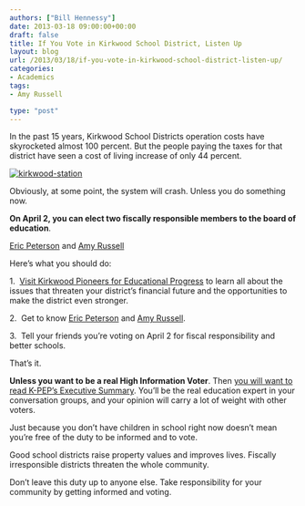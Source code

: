 ```yaml
---
authors: ["Bill Hennessy"]
date: 2013-03-18 09:00:00+00:00
draft: false
title: If You Vote in Kirkwood School District, Listen Up
layout: blog
url: /2013/03/18/if-you-vote-in-kirkwood-school-district-listen-up/
categories:
- Academics
tags:
- Amy Russell

type: "post"
---
```


In the past 15 years, Kirkwood School Districts operation costs have skyrocketed almost 100 percent. But the people paying the taxes for that district have seen a cost of living increase of only 44 percent.

[![kirkwood-station](https://hennessysview.com/wp-content/uploads/2013/03/kirkwood-station_thumb.jpg)
](https://hennessysview.com/wp-content/uploads/2013/03/kirkwood-station.jpg)

Obviously, at some point, the system will crash. Unless you do something now.

**On April 2, you can elect two fiscally responsible members to the board of education**.




[Eric Peterson](https://peterson4kirkwoodschools.com/) and [Amy Russell](https://www.educatekirkwood.org/)




Here’s what you should do:

1.  [Visit Kirkwood Pioneers for Educational Progress](https://www.k-pep.org/) to learn all about the issues that threaten your district’s financial future and the opportunities to make the district even stronger.

2.  Get to know [Eric Peterson](https://peterson4kirkwoodschools.com/) and [Amy Russell](https://www.educatekirkwood.org/).

3.  Tell your friends you’re voting on April 2 for fiscal responsibility and better schools.

That’s it.

**Unless you want to be a real High Information Voter**. Then [you will want to read K-PEP’s Executive Summary](https://www.k-pep.org/index.cfm?load=page&page=43). You’ll be the real education expert in your conversation groups, and your opinion will carry a lot of weight with other voters.

Just because you don’t have children in school right now doesn’t mean you’re free of the duty to be informed and to vote.

Good school districts raise property values and improves lives. Fiscally irresponsible districts threaten the whole community.

Don’t leave this duty up to anyone else. Take responsibility for your community by getting informed and voting.
